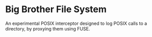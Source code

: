 # Big Brother File System

An experimental POSIX interceptor designed to log POSIX calls to a directory, by proxying them using FUSE.
